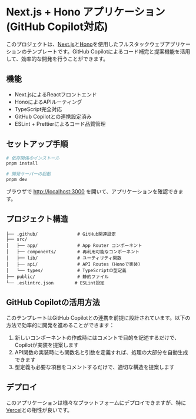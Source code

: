 # Next.js + Hono アプリケーション (GitHub Copilot対応)

このプロジェクトは、[Next.js](https://nextjs.org/)と[Hono](https://hono.dev/)を使用したフルスタックウェブアプリケーションのテンプレートです。GitHub Copilotによるコード補完と提案機能を活用して、効率的な開発を行うことができます。

## 機能

- Next.jsによるReactフロントエンド
- HonoによるAPIルーティング
- TypeScript完全対応
- GitHub Copilotとの連携設定済み
- ESLint + Prettierによるコード品質管理

## セットアップ手順

```bash
# 依存関係のインストール
pnpm install

# 開発サーバーの起動
pnpm dev
```

ブラウザで [http://localhost:3000](http://localhost:3000) を開いて、アプリケーションを確認できます。

## プロジェクト構造

```
├── .github/               # GitHub関連設定
├── src/
│   ├── app/               # App Router コンポーネント
│   ├── components/        # 再利用可能なコンポーネント
│   ├── lib/               # ユーティリティ関数
│   ├── api/               # API Routes (Honoで実装)
│   └── types/             # TypeScriptの型定義
├── public/                # 静的ファイル
└── .eslintrc.json        # ESLint設定
```

## GitHub Copilotの活用方法

このテンプレートはGitHub Copilotとの連携を前提に設計されています。以下の方法で効率的に開発を進めることができます：

1. 新しいコンポーネントの作成時にはコメントで目的を記述するだけで、Copilotが実装を提案します
2. API関数の実装時にも関数名と引数を定義すれば、処理の大部分を自動生成できます
3. 型定義も必要な項目をコメントするだけで、適切な構造を提案します

## デプロイ

このアプリケーションは様々なプラットフォームにデプロイできますが、特に[Vercel](https://vercel.com/)との相性が良いです。
